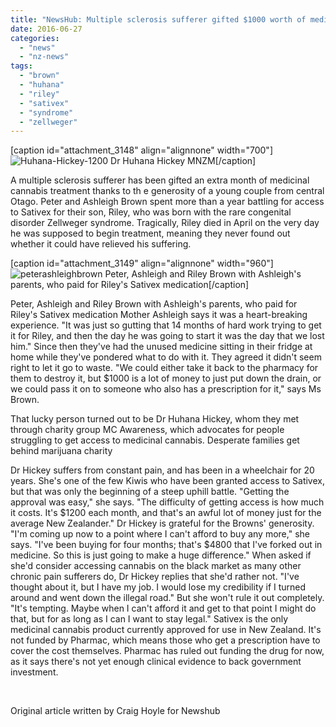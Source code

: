 ```yaml
---
title: "NewsHub: Multiple sclerosis sufferer gifted $1000 worth of medicinal cannabis"
date: 2016-06-27
categories: 
  - "news"
  - "nz-news"
tags: 
  - "brown"
  - "huhana"
  - "riley"
  - "sativex"
  - "syndrome"
  - "zellweger"
---
```


\[caption id="attachment\_3148" align="alignnone" width="700"\]![Huhana-Hickey-1200](/wp-content/uploads/2016/06/Huhana-Hickey-1200.jpg) Dr Huhana Hickey MNZM\[/caption\]

A multiple sclerosis sufferer has been gifted an extra month of medicinal cannabis treatment thanks to th e generosity of a young couple from central Otago. Peter and Ashleigh Brown spent more than a year battling for access to Sativex for their son, Riley, who was born with the rare congenital disorder Zellweger syndrome. Tragically, Riley died in April on the very day he was supposed to begin treatment, meaning they never found out whether it could have relieved his suffering.

\[caption id="attachment\_3149" align="alignnone" width="960"\]![peterashleighbrown](/wp-content/uploads/2016/06/peterashleighbrown.jpg) Peter, Ashleigh and Riley Brown with Ashleigh's parents, who paid for Riley's Sativex medication\[/caption\]

Peter, Ashleigh and Riley Brown with Ashleigh's parents, who paid for Riley's Sativex medication Mother Ashleigh says it was a heart-breaking experience. "It was just so gutting that 14 months of hard work trying to get it for Riley, and then the day he was going to start it was the day that we lost him." Since then they've had the unused medicine sitting in their fridge at home while they've pondered what to do with it. They agreed it didn't seem right to let it go to waste. "We could either take it back to the pharmacy for them to destroy it, but $1000 is a lot of money to just put down the drain, or we could pass it on to someone who also has a prescription for it," says Ms Brown.

That lucky person turned out to be Dr Huhana Hickey, whom they met through charity group MC Awareness, which advocates for people struggling to get access to medicinal cannabis. Desperate families get behind marijuana charity

Dr Hickey suffers from constant pain, and has been in a wheelchair for 20 years. She's one of the few Kiwis who have been granted access to Sativex, but that was only the beginning of a steep uphill battle. "Getting the approval was easy," she says. "The difficulty of getting access is how much it costs. It's $1200 each month, and that's an awful lot of money just for the average New Zealander." Dr Hickey is grateful for the Browns' generosity. "I'm coming up now to a point where I can't afford to buy any more," she says. "I've been buying for four months; that's $4800 that I've forked out in medicine. So this is just going to make a huge difference." When asked if she'd consider accessing cannabis on the black market as many other chronic pain sufferers do, Dr Hickey replies that she'd rather not. "I've thought about it, but I have my job. I would lose my credibility if I turned around and went down the illegal road." But she won't rule it out completely. "It's tempting. Maybe when I can't afford it and get to that point I might do that, but for as long as I can I want to stay legal." Sativex is the only medicinal cannabis product currently approved for use in New Zealand. It's not funded by Pharmac, which means those who get a prescription have to cover the cost themselves. Pharmac has ruled out funding the drug for now, as it says there's not yet enough clinical evidence to back government investment.

 

Original article written by Craig Hoyle for Newshub
